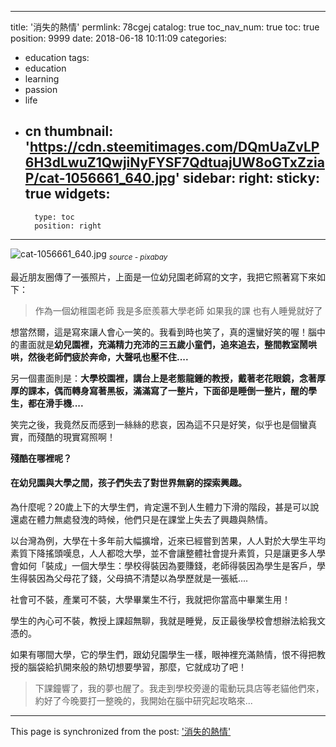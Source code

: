 
---
title: '消失的熱情'
permlink: 78cgej
catalog: true
toc_nav_num: true
toc: true
position: 9999
date: 2018-06-18 10:11:09
categories:
- education
tags:
- education
- learning
- passion
- life
- cn
thumbnail: 'https://cdn.steemitimages.com/DQmUaZvLP6H3dLwuZ1QwjiNyFYSF7QdtuajUW8oGTxZziaP/cat-1056661_640.jpg'
sidebar:
    right:
        sticky: true
widgets:
    -
        type: toc
        position: right
---


![cat-1056661_640.jpg](https://cdn.steemitimages.com/DQmUaZvLP6H3dLwuZ1QwjiNyFYSF7QdtuajUW8oGTxZziaP/cat-1056661_640.jpg)
<sub>*source - pixabay*</sub>

最近朋友圈傳了一張照片，上面是一位幼兒園老師寫的文字，我把它照著寫下來如下：

>作為一個幼稚園老師
>我是多麽羨慕大學老師
>如果我的課
>也有人睡覺就好了

想當然爾，這是寫來讓人會心一笑的。我看到時也笑了，真的還蠻好笑的喔！腦中的畫面就是**幼兒園裡，充滿精力充沛的三五歲小童們，追來追去，整間教室鬧哄哄，然後老師們疲於奔命，大聲吼也壓不住....** 

另一個畫面則是：**大學校園裡，講台上是老態龍鍾的教授，戴著老花眼鏡，念著厚厚的課本，偶而轉身寫著黑板，滿滿寫了一整片，下面卻是睡倒一整片，醒的學生，都在滑手機....**

笑完之後，我竟然反而感到一絲絲的悲哀，因為這不只是好笑，似乎也是個蠻真實，而殘酷的現實寫照啊！

**殘酷在哪裡呢？**

<h4>在幼兒園與大學之間，孩子們失去了對世界無窮的探索興趣。</h4>

為什麼呢？20歲上下的大學生們，肯定還不到人生體力下滑的階段，甚是可以說還處在體力無處發洩的時候，他們只是在課堂上失去了興趣與熱情。

以台灣為例，大學在十多年前大幅擴增，近來已經嘗到苦果，人人對於大學生平均素質下降搖頭嘆息，人人都唸大學，並不會讓整體社會提升素質，只是讓更多人學會如何「裝成」一個大學生：學校得裝因為要賺錢，老師得裝因為學生是客戶，學生得裝因為父母花了錢，父母搞不清楚以為學歷就是一張紙.... 

社會可不裝，產業可不裝，大學畢業生不行，我就把你當高中畢業生用！

學生的內心可不裝，教授上課超無聊，我就是睡覺，反正最後學校會想辦法給我文憑的。

如果有哪間大學，它的學生們，跟幼兒園學生一樣，眼神裡充滿熱情，恨不得把教授的腦袋給扒開來般的熱切想要學習，那麼，它就成功了吧！

>下課鐘響了，我的夢也醒了。我走到學校旁邊的電動玩具店等老貓他們來，約好了今晚要打一整晚的，我開始在腦中研究起攻略來...

- - -

This page is synchronized from the post: ['消失的熱情'](https://steemit.com/@deanliu/78cgej)

